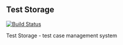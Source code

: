 ## Test Storage
[![Build Status](https://travis-ci.org/pumano/test-storage.svg?branch=master)](https://travis-ci.org/pumano/test-storage)

Test Storage - test case management system


